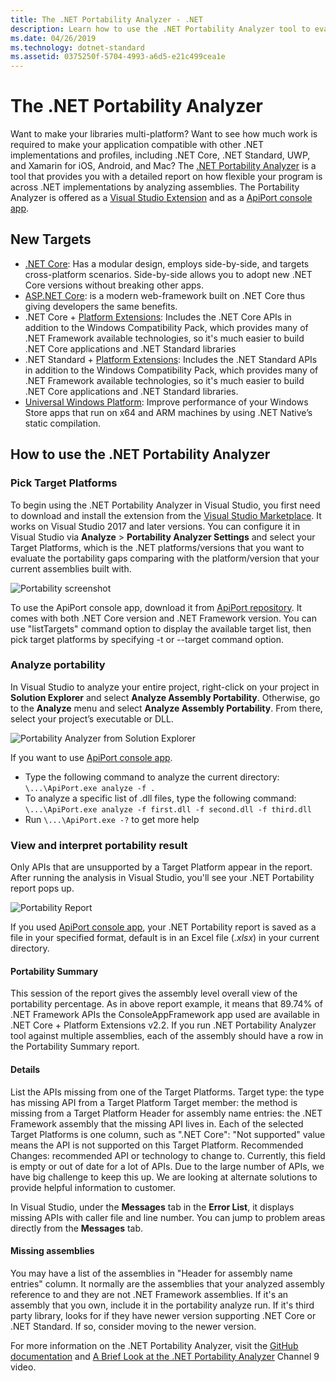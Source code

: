 ```yaml
---
title: The .NET Portability Analyzer - .NET
description: Learn how to use the .NET Portability Analyzer tool to evaluate how portable your code is among the various .NET implementations, including .NET Core, .NET Standard, UWP, and Xamarin.
ms.date: 04/26/2019
ms.technology: dotnet-standard
ms.assetid: 0375250f-5704-4993-a6d5-e21c499cea1e
---
```

# The .NET Portability Analyzer

Want to make your libraries multi-platform? Want to see how much work is required to make your application compatible with other .NET implementations and profiles, including .NET Core, .NET Standard, UWP, and Xamarin for iOS, Android, and Mac? The [.NET Portability Analyzer](https://github.com/microsoft/dotnet-apiport) is a tool that provides you with a detailed report on how flexible your program is across .NET implementations by analyzing assemblies. The Portability Analyzer is offered as a [Visual Studio Extension](https://marketplace.visualstudio.com/items?itemName=ConnieYau.NETPortabilityAnalyzer) and as a [ApiPort console app](https://github.com/Microsoft/dotnet-apiport/releases).

## New Targets

* [.NET Core](../../core/index.md): Has a modular design, employs side-by-side, and targets cross-platform scenarios. Side-by-side allows you to adopt new .NET Core versions without breaking other apps.
* [ASP.NET Core](/aspnet/core): is a modern web-framework built on .NET Core thus giving developers the same benefits.
* .NET Core + [Platform Extensions](../../core/porting/windows-compat-pack.md): Includes the .NET Core APIs in addition to the Windows Compatibility Pack, which provides many of .NET Framework available technologies, so it's much easier to build .NET Core applications and .NET Standard libraries
* .NET Standard + [Platform Extensions](https://docs.microsoft.com/en-us/dotnet/core/porting/windows-compat-pack): Includes the .NET Standard APIs in addition to the Windows Compatibility Pack, which provides many of .NET Framework available technologies, so it's much easier to build .NET Core applications and .NET Standard libraries.
* [Universal Windows Platform](/uwp): Improve performance of your Windows Store apps that run on x64 and ARM machines by using .NET Native’s static compilation. 

## How to use the .NET Portability Analyzer

### Pick Target Platforms
To begin using the .NET Portability Analyzer in Visual Studio, you first need to download and install the extension from the [Visual Studio Marketplace](https://marketplace.visualstudio.com/items?itemName=ConnieYau.NETPortabilityAnalyzer). It works on Visual Studio 2017 and later versions. You can configure it in Visual Studio via **Analyze** > **Portability Analyzer Settings** and select your Target Platforms, which is the .NET platforms/versions that you want to evaluate the portability gaps comparing with the platform/version that your current assemblies built with.

![Portability screenshot](./media/portability-analyzer/portability-screenshot.png)

To use the ApiPort console app, download it from [ApiPort repository](https://github.com/microsoft/dotnet-apiport). It comes with both .NET Core version and .NET Framework version. You can  use "listTargets" command option to display the available target list, then pick target platforms by specifying -t or --target command option.

### Analyze portability
In Visual Studio to analyze your entire project, right-click on your project in **Solution Explorer** and select **Analyze Assembly Portability**. Otherwise, go to the **Analyze** menu and select **Analyze Assembly Portability**. From there, select your project’s executable or DLL.

![Portability Analyzer from Solution Explorer](./media/portability-analyzer/portability-solution-explorer.png)

If you want to use [ApiPort console app](https://github.com/Microsoft/dotnet-apiport/releases).

* Type the following command to analyze the current directory: `\...\ApiPort.exe analyze -f .`
* To analyze a specific list of .dll files, type the following command: `\...\ApiPort.exe analyze -f first.dll -f second.dll -f third.dll`
* Run `\...\ApiPort.exe -?` to get more help

### View and interpret portability result

Only APIs that are unsupported by a Target Platform appear in the report. 
After running the analysis in Visual Studio, you'll see your .NET Portability report pops up. 

![Portability Report](./media/portability-analyzer/portability-report.png)

If you used [ApiPort console app](https://github.com/Microsoft/dotnet-apiport/releases), your .NET Portability report is saved as a file in your specified format, default is in an Excel file (*.xlsx*) in your current directory. 

#### Portability Summary 
This session of the report gives the assembly level overall view of the portability percentage.  As in above report example, it means that 89.74% of .NET Framework APIs the ConsoleAppFramework app used are available in .NET Core + Platform Extensions v2.2. If you run .NET Portability Analyzer tool against multiple assemblies, each of the assembly should have a row in the Portability Summary report.

#### Details
List the APIs missing from one of the Target Platforms. 
Target type: the type has missing API from a Target Platform
Target member: the method is missing from a Target Platform
Header for assembly name entries: the .NET Framework assembly that the missing API lives in.
Each of the selected Target Platforms is one column, such as ".NET Core": "Not supported" value means the API is not supported on this Target Platform.
Recommended Changes: recommended API or technology to change to. Currently, this field is empty or out of date for a lot of APIs. Due to the large number of APIs, we have big challenge to keep this up. We are looking at alternate solutions to provide helpful information to customer.

In Visual Studio,  under the **Messages** tab in the **Error List**, it displays missing APIs with caller file and line number. You can jump to problem areas directly from the **Messages** tab.

#### Missing assemblies
You may have a list of the assemblies in "Header for assembly name entries" column. It normally are the assemblies that your analyzed assembly reference to and they are not .NET Framework assemblies. If it's an assembly that you own, include it in the portability analyze run. If it's third party library, looks for if they have newer version supporting .NET Core or .NET Standard. If so, consider moving to the newer version.  

For more information on the .NET Portability Analyzer, visit the [GitHub documentation](https://github.com/Microsoft/dotnet-apiport#documentation) and [A Brief Look at the .NET Portability Analyzer](https://channel9.msdn.com/Blogs/Seth-Juarez/A-Brief-Look-at-the-NET-Portability-Analyzer) Channel 9 video.
